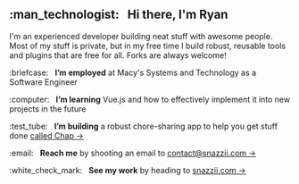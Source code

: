 <h2>:man_technologist: &nbsp; Hi there, I'm Ryan</h2>
<p>I'm an experienced developer building neat stuff with awesome people.  Most of my stuff is private, but in my free time I build robust, reusable tools and plugins that are free for all.  Forks are always welcome!</p>
<p>:briefcase: &nbsp; <strong>I’m employed</strong> at Macy's Systems and Technology as a Software Engineer</p>
<p>:computer: &nbsp; <strong>I’m learning</strong> Vue.js and how to effectively implement it into new projects in the future</p>
<p>:test_tube: &nbsp; <strong>I’m building</strong> a robust chore-sharing app to help you get stuff done <a href="https://www.trychap.com">called Chap &rarr;</a></p>
<p>:email: &nbsp; <strong>Reach me</strong> by shooting an email to <a href="mailto:contact@snazzii.com">contact@snazzii.com &rarr;</a></p>
<p>:white_check_mark: &nbsp; <strong>See my work</strong> by heading to <a href="https://www.snazzii.com/work">snazzii.com &rarr;</a></p>
